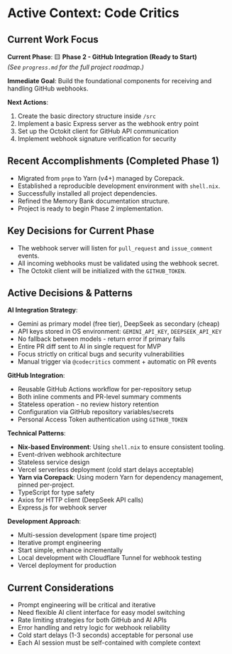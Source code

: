 # Active Context: Code Critics

## Current Work Focus
**Current Phase**: 🟨 **Phase 2 - GitHub Integration (Ready to Start)**  
*(See `progress.md` for the full project roadmap.)*

**Immediate Goal**: Build the foundational components for receiving and handling GitHub webhooks.

**Next Actions**:
1. Create the basic directory structure inside `/src`
2. Implement a basic Express server as the webhook entry point
3. Set up the Octokit client for GitHub API communication
4. Implement webhook signature verification for security

## Recent Accomplishments (Completed Phase 1)
- Migrated from `pnpm` to Yarn (v4+) managed by Corepack.
- Established a reproducible development environment with `shell.nix`.
- Successfully installed all project dependencies.
- Refined the Memory Bank documentation structure.
- Project is ready to begin Phase 2 implementation.

## Key Decisions for Current Phase
- The webhook server will listen for `pull_request` and `issue_comment` events.
- All incoming webhooks must be validated using the webhook secret.
- The Octokit client will be initialized with the `GITHUB_TOKEN`.

## Active Decisions & Patterns
**AI Integration Strategy**:
- Gemini as primary model (free tier), DeepSeek as secondary (cheap)
- API keys stored in OS environment: `GEMINI_API_KEY`, `DEEPSEEK_API_KEY`
- No fallback between models - return error if primary fails
- Entire PR diff sent to AI in single request for MVP
- Focus strictly on critical bugs and security vulnerabilities
- Manual trigger via `@codecritics` comment + automatic on PR events

**GitHub Integration**:
- Reusable GitHub Actions workflow for per-repository setup
- Both inline comments and PR-level summary comments
- Stateless operation - no review history retention
- Configuration via GitHub repository variables/secrets
- Personal Access Token authentication using `GITHUB_TOKEN`

**Technical Patterns**:
- **Nix-based Environment**: Using `shell.nix` to ensure consistent tooling.
- Event-driven webhook architecture
- Stateless service design
- Vercel serverless deployment (cold start delays acceptable)
- **Yarn via Corepack**: Using modern Yarn for dependency management, pinned per-project.
- TypeScript for type safety
- Axios for HTTP client (DeepSeek API calls)
- Express.js for webhook server

**Development Approach**:
- Multi-session development (spare time project)
- Iterative prompt engineering
- Start simple, enhance incrementally
- Local development with Cloudflare Tunnel for webhook testing
- Vercel deployment for production

## Current Considerations
- Prompt engineering will be critical and iterative
- Need flexible AI client interface for easy model switching
- Rate limiting strategies for both GitHub and AI APIs
- Error handling and retry logic for webhook reliability
- Cold start delays (1-3 seconds) acceptable for personal use
- Each AI session must be self-contained with complete context 